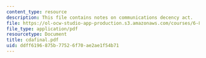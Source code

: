 ```yaml
---
content_type: resource
description: This file contains notes on communications decency act.
file: https://ol-ocw-studio-app-production.s3.amazonaws.com/courses/6-805-ethics-and-the-law-on-the-electronic-frontier-fall-2005/ddff6196875b77526f70ae2ae1f54b71_cdafinal.pdf
file_type: application/pdf
resourcetype: Document
title: cdafinal.pdf
uid: ddff6196-875b-7752-6f70-ae2ae1f54b71
---
```

